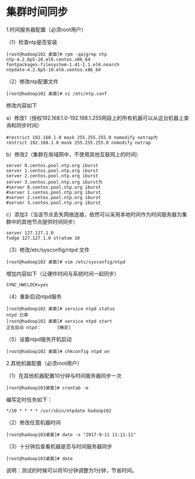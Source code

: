 # 集群时间同步

1.时间服务器配置（必须root用户）

（1）检查ntp是否安装

	[root@hadoop102 桌面]# rpm -qa|grep ntp
	ntp-4.2.6p5-10.el6.centos.x86_64
	fontpackages-filesystem-1.41-1.1.el6.noarch
	ntpdate-4.2.6p5-10.el6.centos.x86_64

（2）修改ntp配置文件

	[root@hadoop102 桌面]# vi /etc/ntp.conf

修改内容如下

a）修改1（授权192.168.1.0-192.168.1.255网段上的所有机器可以从这台机器上查询和同步时间）

	#restrict 192.168.1.0 mask 255.255.255.0 nomodify notrap为
	restrict 192.168.1.0 mask 255.255.255.0 nomodify notrap

b）修改2（集群在局域网中，不使用其他互联网上的时间）

	server 0.centos.pool.ntp.org iburst
	server 1.centos.pool.ntp.org iburst
	server 2.centos.pool.ntp.org iburst
	server 3.centos.pool.ntp.org iburst为
	#server 0.centos.pool.ntp.org iburst
	#server 1.centos.pool.ntp.org iburst
	#server 2.centos.pool.ntp.org iburst
	#server 3.centos.pool.ntp.org iburst

c）添加3（当该节点丢失网络连接，依然可以采用本地时间作为时间服务器为集群中的其他节点提供时间同步）

	server 127.127.1.0
	fudge 127.127.1.0 stratum 10

（3）修改/etc/sysconfig/ntpd 文件

	[root@hadoop102 桌面]# vim /etc/sysconfig/ntpd

增加内容如下（让硬件时间与系统时间一起同步）

	SYNC_HWCLOCK=yes

（4）重新启动ntpd服务

	[root@hadoop102 桌面]# service ntpd status
	ntpd 已停
	[root@hadoop102 桌面]# service ntpd start
	正在启动 ntpd：      [确定]

（5）设置ntpd服务开机启动

	[root@hadoop102 桌面]# chkconfig ntpd on

2.其他机器配置（必须root用户）

（1）在其他机器配置10分钟与时间服务器同步一次

	[root@hadoop103桌面]# crontab -e

编写定时任务如下：

	*/10 * * * * /usr/sbin/ntpdate hadoop102

（2）修改任意机器时间

	[root@hadoop103桌面]# date -s "2017-9-11 11:11:11"

（3）十分钟后查看机器是否与时间服务器同步

	[root@hadoop103桌面]# date

说明：测试的时候可以将10分钟调整为1分钟，节省时间。

